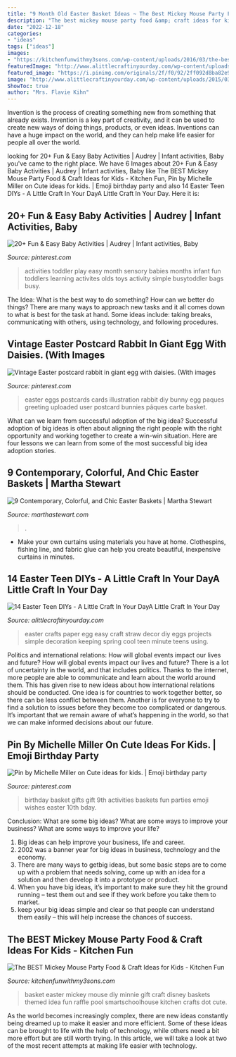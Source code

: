 ```yaml
---
title: "9 Month Old Easter Basket Ideas ~ The Best Mickey Mouse Party Food &amp; Craft Ideas For Kids"
description: "The best mickey mouse party food &amp; craft ideas for kids"
date: "2022-12-18"
categories:
- "ideas"
tags: ["ideas"]
images:
- "https://kitchenfunwithmy3sons.com/wp-content/uploads/2016/03/the-best-mickey-mouse-party-craft-food-ideas-for-kids-minnie-4.jpg"
featuredImage: "http://www.alittlecraftinyourday.com/wp-content/uploads/2015/03/Paper-Straw-Easter-egg_thumb1.jpg"
featured_image: "https://i.pinimg.com/originals/2f/f0/92/2ff092d8ba82e994e1b53e9517ed7077.jpg"
image: "http://www.alittlecraftinyourday.com/wp-content/uploads/2015/03/Paper-Straw-Easter-egg_thumb1.jpg"
ShowToc: true
author: "Mrs. Flavie Kihn"
---
```



Invention is the process of creating something new from something that already exists. Invention is a key part of creativity, and it can be used to create new ways of doing things, products, or even ideas. Inventions can have a huge impact on the world, and they can help make life easier for people all over the world.

	

		
looking for 20+ Fun &amp; Easy Baby Activities | Audrey | Infant activities, Baby you've came to the right place. We have 6 Images about 20+ Fun &amp; Easy Baby Activities | Audrey | Infant activities, Baby like The BEST Mickey Mouse Party Food &amp; Craft Ideas for Kids - Kitchen Fun, Pin by Michelle Miller on Cute ideas for kids. | Emoji birthday party and also 14 Easter Teen DIYs - A Little Craft In Your DayA Little Craft In Your Day. Here it is:
		
    
## 20+ Fun &amp; Easy Baby Activities | Audrey | Infant Activities, Baby

<img loading=lazy src="https://i.pinimg.com/736x/59/c3/fb/59c3fbe104bd18c1d07b74d65ae26083--art-activities-toddler-activities.jpg?b=t" onerror="this.onerror=null;this.src='https://tse2.mm.bing.net/th?id=OIP.qCwh0rYydyDDmEwPqN3t4wHaKk&amp;pid=15.1';" alt="20+ Fun &amp; Easy Baby Activities | Audrey | Infant activities, Baby">

_Source: pinterest.com_

>activities toddler play easy month sensory babies months infant fun toddlers learning activites olds toys activity simple busytoddler bags busy. 

	

The Idea: What is the best way to do something?
How can we better do things? There are many ways to approach new tasks and it all comes down to what is best for the task at hand. Some ideas include: taking breaks, communicating with others, using technology, and following procedures.

    
## Vintage Easter Postcard Rabbit In Giant Egg With Daisies. (With Images

<img loading=lazy src="https://i.pinimg.com/originals/2f/f0/92/2ff092d8ba82e994e1b53e9517ed7077.jpg" onerror="this.onerror=null;this.src='https://tse2.mm.bing.net/th?id=OIP.PMw_tlpUCZhTyvEHcXrRAgHaLl&amp;pid=15.1';" alt="Vintage Easter postcard rabbit in giant egg with daisies. (With images">

_Source: pinterest.com_

>easter eggs postcards cards illustration rabbit diy bunny egg paques greeting uploaded user postcard bunnies pâques carte basket. 

	

What can we learn from successful adoption of the big idea?
Successful adoption of big ideas is often about aligning the right people with the right opportunity and working together to create a win-win situation. Here are four lessons we can learn from some of the most successful big idea adoption stories.

    
## 9 Contemporary, Colorful, And Chic Easter Baskets | Martha Stewart

<img loading=lazy src="https://assets.marthastewart.com/styles/wmax-1500/d16/0406_msl_baskets/0406_msl_baskets_horiz.jpg?itok=wsqjZRST" onerror="this.onerror=null;this.src='https://tse4.mm.bing.net/th?id=OIP.97wqioHcCo9r8FeHT32AbwHaEK&amp;pid=15.1';" alt="9 Contemporary, Colorful, and Chic Easter Baskets | Martha Stewart">

_Source: marthastewart.com_

>. 

	

- Make your own curtains using materials you have at home. Clothespins, fishing line, and fabric glue can help you create beautiful, inexpensive curtains in minutes.

    
## 14 Easter Teen DIYs - A Little Craft In Your DayA Little Craft In Your Day

<img loading=lazy src="http://www.alittlecraftinyourday.com/wp-content/uploads/2015/03/Paper-Straw-Easter-egg_thumb1.jpg" onerror="this.onerror=null;this.src='https://tse1.mm.bing.net/th?id=OIP.YI2vmTbGeAh1puZgQ0CizAHaLF&amp;pid=15.1';" alt="14 Easter Teen DIYs - A Little Craft In Your DayA Little Craft In Your Day">

_Source: alittlecraftinyourday.com_

>easter crafts paper egg easy craft straw decor diy eggs projects simple decoration keeping spring cool teen minute teens using. 

	

Politics and international relations: How will global events impact our lives and future?
How will global events impact our lives and future? There is a lot of uncertainty in the world, and that includes politics. Thanks to the internet, more people are able to communicate and learn about the world around them. This has given rise to new ideas about how international relations should be conducted. 
One idea is for countries to work together better, so there can be less conflict between them. Another is for everyone to try to find a solution to issues before they become too complicated or dangerous. It’s important that we remain aware of what’s happening in the world, so that we can make informed decisions about our future.

    
## Pin By Michelle Miller On Cute Ideas For Kids. | Emoji Birthday Party

<img loading=lazy src="https://i.pinimg.com/originals/6e/69/19/6e6919142bc4da1758b42363c57913ac.jpg" onerror="this.onerror=null;this.src='https://tse3.mm.bing.net/th?id=OIP.bWLJ_j5fDPNIFzkPtLXpVQHaKn&amp;pid=15.1';" alt="Pin by Michelle Miller on Cute ideas for kids. | Emoji birthday party">

_Source: pinterest.com_

>birthday basket gifts gift 9th activities baskets fun parties emoji wishes easter 10th bday. 

	

Conclusion: What are some big ideas? What are some ways to improve your business? What are some ways to improve your life?
1. Big ideas can help improve your business, life and career.
2. 2002 was a banner year for big ideas in business, technology and the economy.
3. There are many ways to getbig ideas, but some basic steps are to come up with a problem that needs solving, come up with an idea for a solution and then develop it into a prototype or product.
4. When you have big ideas, it’s important to make sure they hit the ground running – test them out and see if they work before you take them to market.
5. keep your big ideas simple and clear so that people can understand them easily – this will help increase the chances of success.

    
## The BEST Mickey Mouse Party Food &amp; Craft Ideas For Kids - Kitchen Fun

<img loading=lazy src="https://kitchenfunwithmy3sons.com/wp-content/uploads/2016/03/the-best-mickey-mouse-party-craft-food-ideas-for-kids-minnie-4.jpg" onerror="this.onerror=null;this.src='https://tse2.mm.bing.net/th?id=OIP.oGH5VBd-QpMVcDX8LAQvwQHaNJ&amp;pid=15.1';" alt="The BEST Mickey Mouse Party Food &amp; Craft Ideas for Kids - Kitchen Fun">

_Source: kitchenfunwithmy3sons.com_

>basket easter mickey mouse diy minnie gift craft disney baskets themed idea fun raffle pool smartschoolhouse kitchen crafts dot cute. 

	

As the world becomes increasingly complex, there are new ideas constantly being dreamed up to make it easier and more efficient. Some of these ideas can be brought to life with the help of technology, while others need a bit more effort but are still worth trying. In this article, we will take a look at two of the most recent attempts at making life easier with technology.

